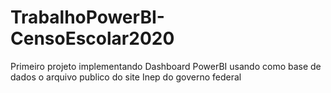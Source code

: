 # TrabalhoPowerBI-CensoEscolar2020
Primeiro projeto implementando Dashboard PowerBI usando como base de dados o arquivo publico do site Inep do governo federal

